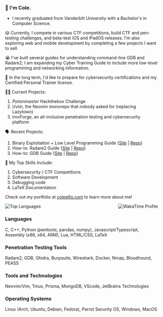 ### 👋 I'm Cole.
- I recently graduated from Vanderbilt University with a Bachelor's in Computer Science.

😃 Currently, I compete in various CTF competitions, build CTF and pen-testing challenges, and beta-test iOS and iPadOS releases. I'm also exploring web and mobile development by completing a few projects I want to sell.

😭 I've built several guides for understanding command-line GDB and Radare2; I am expanding my Cyber Training Guide to include more low-level programming and networking information.

🤔 In the long term, I'd like to prepare for cybersecurity certifications and my Certified Personal Trainer license.

🧑‍💻 Current Projects:
1. _Potionmaster_ Hackthebox Challenge
2. Uvim, the Neovim monorepo that nobody asked for (replacing Lazytown)
3. IronForge, an all-inclusive penetration testing and cybersecurity platform

🗣️ Recent Projects:
1. Binary Exploitation + Low Level Programming Guide {[Site](https://cyber.coleellis.com) | [Repo](https://github.com/coleellis/cybertraining)}
2. How-to: Radare2 Guide {[Site](https://r2.coleellis.com) | [Repo](https://github.com/coleellis/howtoradare2)}
3. How-to: GDB Guide {[Site](https://gdb.coleellis.com) | [Repo](https://github.com/coleellis/howto-gdb)}

🌱 My Top Skills Include:
1. Cybersecurity / CTF Competitions
2. Software Development
3. Debugging code
4. LaTeX Documentation

Check out my portfolio at [coleellis.com](https://coleellis.com/) to learn more about me!

<div style="display:flex; justify-content:space-between; align-items:center;">
<img style="max-width: 35%" src="https://github-readme-stats-delta-two-75.vercel.app/api/top-langs/?username=coleellis&hide=html,css&layout=donut&theme=catppuccin_mocha" alt="Top Languages" />
<img style="max-width: 55%" src="https://github-readme-stats-delta-two-75.vercel.app/api/wakatime/?username=coleellis&theme=catppuccin_mocha&layout=compact&hide=markdown,mdx,json,text&langs_count=10" alt="WakaTime Profile">
</div>

### Languages
C, C++, Python (pwntools, pandas, numpy), Javascript/Typescript, Assembly (x86, x64, ARM), Lua, HTML/CSS, LaTeX

### Penetration Testing Tools
Radare2, GDB, Ghidra, Burpsuite, Wireshark, Docker, Nmap, Bloodhound, PEASS

### Tools and Technologies
Neovim/Vim, Tmux, Prisma, MongoDB, VScode, JetBrains Technologies

### Operating Systems
Linux (Arch, Ubuntu, Debian, Fedora), Parrot Security OS, Windows, MacOS
